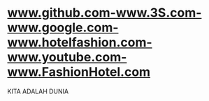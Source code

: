 # www.github.com-www.3S.com-www.google.com-www.hotelfashion.com-www.youtube.com-www.FashionHotel.com
KITA ADALAH DUNIA
